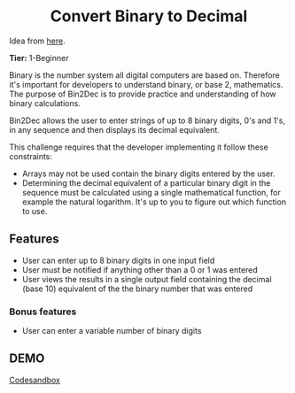 <div align="center">  
  <h1>Convert Binary to Decimal</h1>
</div>

Idea from [here](https://github.com/florinpop17/app-ideas).


**Tier:** 1-Beginner

<p>Binary is the number system all digital computers are based on. Therefore it's important for developers to understand binary, or base 2, mathematics. The purpose of Bin2Dec is to provide practice and understanding of how binary calculations.</p>

Bin2Dec allows the user to enter strings of up to 8 binary digits, 0's and 1's, in any sequence and then displays its decimal equivalent.

This challenge requires that the developer implementing it follow these constraints:

+ Arrays may not be used contain the binary digits entered by the user.
+ Determining the decimal equivalent of a particular binary digit in the sequence must be calculated using a single mathematical function, for example the natural logarithm. It's up to you to figure out which function to use.

## Features
+ User can enter up to 8 binary digits in one input field
+ User must be notified if anything other than a 0 or 1 was entered
+ User views the results in a single output field containing the decimal (base 10) equivalent of the the binary number that was entered

### Bonus features
+ User can enter a variable number of binary digits

## DEMO

[Codesandbox](https://m697l.csb.app/)

